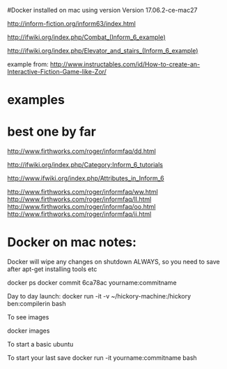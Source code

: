 #Docker
installed on mac using version Version 17.06.2-ce-mac27


http://inform-fiction.org/inform63/index.html


http://ifwiki.org/index.php/Combat_(Inform_6_example)

http://ifwiki.org/index.php/Elevator_and_stairs_(Inform_6_example)

example from: http://www.instructables.com/id/How-to-create-an-Interactive-Fiction-Game-like-Zor/



# examples
# best one by far
http://www.firthworks.com/roger/informfaq/dd.html

http://ifwiki.org/index.php/Category:Inform_6_tutorials

http://www.ifwiki.org/index.php/Attributes_in_Inform_6

http://www.firthworks.com/roger/informfaq/ww.html
http://www.firthworks.com/roger/informfaq/ll.html
http://www.firthworks.com/roger/informfaq/oo.html
http://www.firthworks.com/roger/informfaq/ii.html


# Docker on mac notes:

Docker will wipe any changes on shutdown ALWAYS, so you need to save after apt-get installing tools etc


   docker ps
   docker commit 6ca78ac yourname:commitname


Day to day launch:
    docker run -it -v ~/hickory-machine:/hickory ben:compilerin bash




To see images

   docker images


To start a basic ubuntu

To start your last save
   docker run -it yourname:commitname bash

